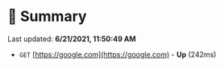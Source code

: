 # 📖 Summary
Last updated: **6/21/2021, 11:50:49 AM**

- `GET` [https://google.com](https://google.com) - **Up** (242ms)
